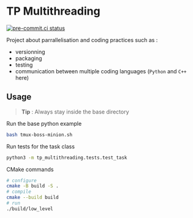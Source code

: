 # TP Multithreading

[![pre-commit.ci status](https://results.pre-commit.ci/badge/github/pre-commit/pre-commit/main.svg)](https://results.pre-commit.ci/latest/github/pre-commit/pre-commit/main)

Project about parrallelisation and coding practices such as :
- versionning
- packaging
- testing
- communication between multiple coding languages (`Python` and `C++` here)

## Usage

> **Tip** : Always stay inside the base directory

Run the base python example
```bash
bash tmux-boss-minion.sh
```

Run tests for the task class
```bash
python3 -m tp_multithreading.tests.test_task
```

CMake commands
```bash
# configure
cmake -B build -S .
# compile
cmake --build build
# run
./build/low_level
```
